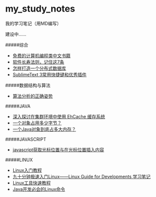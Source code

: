 # my_study_notes
我的学习笔记（用MD编写）

建设中……

#####综合
* [免费的计算机编程类中文书籍](https://github.com/justjavac/free-programming-books-zh_CN)
* [软件长寿法则，记住这7条](http://begeek.cn/post/5012.html)
* [怎样打造一个分布式数据库](http://www.infoq.com/cn/articles/how-to-build-a-distributed-database)
* [SublimeText 3常用快捷键和优秀插件](http://www.jianshu.com/p/1f582b42335a)


#####数据结构与算法
* [算法分析的正确姿势](http://www.cnblogs.com/absfree/p/5464779.html)


#####JAVA
* [深入探讨在集群环境中使用 EhCache 缓存系统](http://www.ibm.com/developerworks/cn/java/j-lo-ehcache/)
* [一个对象占用多少字节？](http://yueyemaitian.iteye.com/blog/2033046)
* [一个Java对象到底占多大内存？](http://mp.weixin.qq.com/s?__biz=MzA4NDc2MDQ1Nw==&mid=2650237919&idx=1&sn=a91f281e2dd2d27d6e15292002e3c5a5&scene=0#wechat_redirect)


#####JAVASCRIPT
* [javascript获取光标位置与在光标位置插入内容](http://www.cnblogs.com/johnvajicic/archive/2013/05/17/3084674.html)


#####LINUX
* [Linux入门教程](http://www.92csz.com/study/linux/)
* [九十分钟极速入门Linux——Linux Guide for Developments 学习笔记](http://mp.weixin.qq.com/s?__biz=MzAwNTMxMzg1MA==&mid=404510068&idx=2&sn=0fc406025644a60ae8a94f3ff0cba626&scene=23&srcid=0101ZDCyZGjWLS8ygofWkNSh#rd)
* [Linux工具快速教程](http://linuxtools-rst.readthedocs.io/zh_CN/latest/)
* [Java开发必会的Linux命令](http://www.importnew.com/17354.html)


